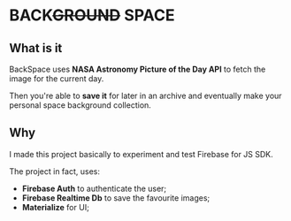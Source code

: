 # BACK~~GROUND~~ SPACE

## What is it

BackSpace uses **NASA Astronomy Picture of the Day API** to fetch the image for the current day.

Then you're able to **save it** for later in an archive and eventually make your personal space background collection.

## Why
I made this project basically to experiment and test Firebase for JS SDK.

The project in fact, uses:
 * **Firebase Auth** to authenticate the user;
 * **Firebase Realtime Db** to save the favourite images;
 * **Materialize** for UI;
